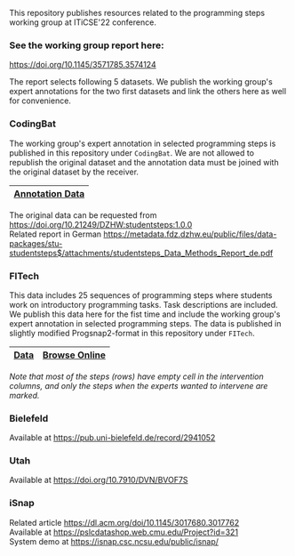 This repository publishes resources related to the programming steps working group at ITiCSE'22 conference.

### See the working group report here: ###

https://doi.org/10.1145/3571785.3574124

The report selects following 5 datasets. We publish the working group's expert annotations for the two first datasets and link the others here as well for convenience.

### CodingBat ###

The working group's expert annotation in selected programming steps is published in this repository under `CodingBat`. We are not allowed to republish the original dataset and the annotation data must be joined with the original dataset by the receiver.

|[Annotation Data](CodingBat/)|
|---|

The original data can be requested from https://doi.org/10.21249/DZHW:studentsteps:1.0.0<br>
Related report in German https://metadata.fdz.dzhw.eu/public/files/data-packages/stu-studentsteps$/attachments/studentsteps_Data_Methods_Report_de.pdf

### FITech ###

This data includes 25 sequences of programming steps where students work on introductory programming tasks. Task descriptions are included. We publish this data here for the fist time and include the working group's expert annotation in selected programming steps. The data is published in slightly modified Progsnap2-format in this repository under `FITech`.

|[Data](FITech/)|[Browse Online](https://steps.cs.aalto.fi/#fitech)|
|---|---|

*Note that most of the steps (rows) have empty cell in the intervention columns, and only the steps when the experts wanted to intervene are marked.*

### Bielefeld ###

Available at https://pub.uni-bielefeld.de/record/2941052

### Utah ###

Available at https://doi.org/10.7910/DVN/BVOF7S

### iSnap ###

Related article https://dl.acm.org/doi/10.1145/3017680.3017762<br>
Available at https://pslcdatashop.web.cmu.edu/Project?id=321<br>
System demo at https://isnap.csc.ncsu.edu/public/isnap/
